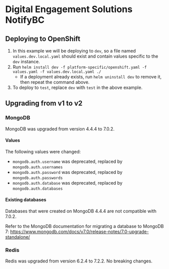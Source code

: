 # Digital Engagement Solutions NotifyBC

## Deploying to OpenShift
1. In this example we will be deploying to `dev`, so a file named `values.dev.local.yaml` should exist and contain values specific to the `dev` instance.
1. Run `helm install dev -f platform-specific/openshift.yaml -f values.yaml -f values.dev.local.yaml ./`
    - If a deployment already exists, run `helm uninstall dev` to remove it, then repeat the command above.
1. To deploy to `test`, replace `dev` with `test` in the above example.

## Upgrading from v1 to v2

### MongoDB
MongoDB was upgraded from version 4.4.4 to 7.0.2.

#### Values
The following values were changed:
- `mongodb.auth.username` was deprecated, replaced by `mongodb.auth.usernames`
- `mongodb.auth.password` was deprecated, replaced by `mongodb.auth.passwords`
- `mongodb.auth.database` was deprecated, replaced by `mongodb.auth.databases`

#### Existing databases
Databases that were created on MongoDB 4.4.4 are not compatible with 7.0.2.

Refer to the MongoDB documentation for migrating a database to MongoDB 7: https://www.mongodb.com/docs/v7.0/release-notes/7.0-upgrade-standalone/

### Redis
Redis was upgraded from version 6.2.4 to 7.2.2. No breaking changes.

